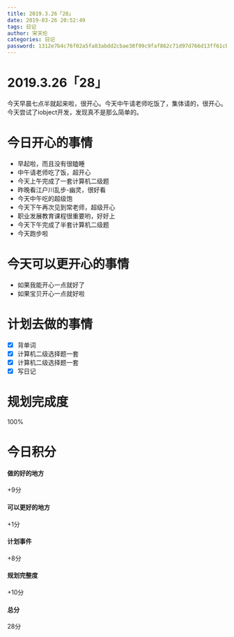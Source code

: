 ```yaml
---
title: 2019.3.26「28」
date: 2019-03-26 20:52:49
tags: 日记
author: 宋天伦
categories: 日记
password: 1312e7b4c76f02a5fa83abdd2cbae38f99c9faf862c71d97d766d13ff61cb5e4
---
```

# 2019.3.26「28」
今天早晨七点半就起来啦，很开心。今天中午请老师吃饭了，集体请的，很开心。今天尝试了iobject开发，发现真不是那么简单的。


# 今日开心的事情
* 早起啦，而且没有很瞌睡
* 中午请老师吃了饭，超开心
* 今天上午完成了一套计算机二级题
* 昨晚看江户川乱步-幽灵，很好看
* 今天中午吃的超级饱
* 今天下午再次见到常老师，超级开心
* 职业发展教育课程很重要哟，好好上
* 今天下午完成了半套计算机二级题
* 今天跑步啦


# 今天可以更开心的事情
* 如果我能开心一点就好了
* 如果宝贝开心一点就好啦

# 计划去做的事情
* [x] 背单词
* [x] 计算机二级选择题一套
* [x] 计算机二级选择题一套
* [x] 写日记

# 规划完成度
100%

# 今日积分
#### 做的好的地方
+9分
#### 可以更好的地方
+1分
#### 计划事件
+8分
#### 规划完整度
+10分
#### 总分
28分